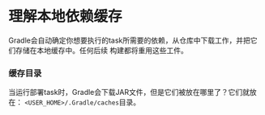 理解本地依赖缓存
=====================
Gradle会自动确定你想要执行的task所需要的依赖，从仓库中下载工作，并把它们存储在本地缓存中。任何后续
构建都将重用这些工件。
### 缓存目录
当运行部署task时，Gradle会下载JAR文件，但是它们被放在哪里了？它们就放在： `<USER_HOME>/.Gradle/caches`目录。

